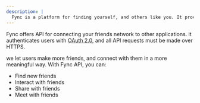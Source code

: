 ```yaml
---
description: |
  Fync is a platform for finding yourself, and others like you. It provides a public opensouce API for letting other applications connect your friends network to their own. It also provides a web interface for managing your friends network, and a mobile app to Fync(sync) with your friends.
---
```


Fync offers API for connecting your friends network to other applications. it
authenticates users with [OAuth 2.0](/docs/oauth2), and all API requests must be
made over HTTPS.

we let users make more friends, and connect with them in a more meaningful way.
With Fync API, you can:

- Find new friends
- Interact with friends
- Share with friends
- Meet with friends
